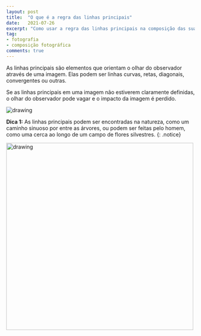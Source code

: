 ```yaml
---
layout: post
title:  "O que é a regra das linhas principais"
date:   2021-07-26
excerpt: "Como usar a regra das linhas principais na composição das suas fotos"
tag:
- fotografia
- composição fotográfica
comments: true
---
```

As linhas principais são elementos que orientam o olhar do observador através de uma imagem. Elas podem ser linhas curvas, retas, diagonais, convergentes ou outras.

Se as linhas principais em uma imagem não estiverem claramente definidas, o olhar do observador pode vagar e o impacto da imagem é perdido.

<img src="https://i.imgur.com/XCl8cy0.png" alt="drawing" style="length:500px;"/>

**Dica 1:** As linhas principais podem ser encontradas na natureza, como um caminho sinuoso por entre as árvores, ou podem ser feitas pelo homem, como uma cerca ao longo de um campo de flores silvestres.
{: .notice}

<img src="https://i.imgur.com/FSbFIXM.png" alt="drawing" style="width:500px;"/>
